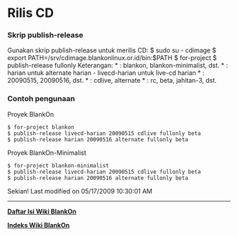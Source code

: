 # Rilis CD
### Skrip publish-release
Gunakan skrip publish-release untuk merilis CD:
$ sudo su - cdimage
$ export PATH=/srv/cdimage.blankonlinux.or.id/bin:$PATH
$ for-project <PROJECT>
$ publish-release <SUMBER-JAHITAN> <TANGGAL> <JENIS-CD> fullonly <TARGET-RILIS>
Keterangan:
    * <PROJECT>: blankon, blankon-minimalist, dst.
    * <SUMBER-JAHITAN>: harian untuk alternate harian - livecd-harian untuk
      live-cd harian
    * <TANGGAL>: 20090515, 20090516, dst.
    * <JENIS-CD>: cdlive, alternate
    * <TARGET-RILIS>: rc, beta, jahitan-3, dst.
### Contoh pengunaan
Proyek BlankOn

```
$ for-project blankon
$ publish-release livecd-harian 20090515 cdlive fullonly beta
$ publish-release harian 20090516 alternate fullonly beta
```
Proyek BlankOn-Minimalist

```
$ for-project blankon-minimalist
$ publish-release livecd-harian 20090515 cdlive fullonly beta
$ publish-release harian 20090516 alternate fullonly beta
```
Sekian!
Last modified on 05/17/2009 10:30:01 AM
 
 
---
[**Daftar Isi Wiki BlankOn**](/wiki/DaftarIsi/index.html)
 
[**Indeks Wiki BlankOn**](/wiki/Indeks.html)
